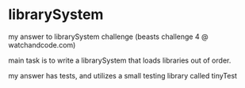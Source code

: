 # librarySystem
my answer to librarySystem challenge (beasts challenge 4 @ watchandcode.com)

main task is to write a librarySystem that loads libraries out of order.

my answer has tests, and utilizes a small testing library called tinyTest
